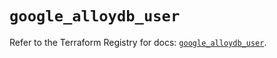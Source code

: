 # `google_alloydb_user`

Refer to the Terraform Registry for docs: [`google_alloydb_user`](https://registry.terraform.io/providers/hashicorp/google-beta/6.5.0/docs/resources/google_alloydb_user).
